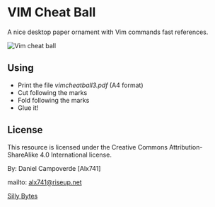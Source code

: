 VIM Cheat Ball
==============
A nice desktop paper ornament with Vim commands fast references.

![Vim cheat ball](http://i.imgur.com/tPfSoAS.jpg)



Using
-----

- Print the file *vimcheatball3.pdf* (A4 format)
- Cut following the marks
- Fold following the marks
- Glue it!


License
-------

This resource is licensed under the Creative Commons Attribution-ShareAlike 4.0
International license.

By: Daniel Campoverde [Alx741]

mailto: alx741@riseup.net

[Silly Bytes](http://www.silly-bytes.blogspot.com)
